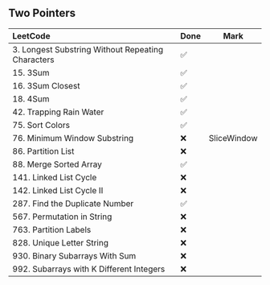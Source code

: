 ## Two Pointers

|          LeetCode                 | Done | Mark |
| :---                              | ---- | ---- |
| 3. Longest Substring Without Repeating Characters |  ✅  |    |
| 15. 3Sum |  ✅  |    |
| 16. 3Sum Closest |  ✅  |    |
| 18. 4Sum |  ✅  |    |
| 42. Trapping Rain Water |  ✅  |    |
| 75. Sort Colors |  ✅  |    |
| 76. Minimum Window Substring |  ❌  | SliceWindow |
| 86. Partition List |  ❌  |    |
| 88. Merge Sorted Array |  ✅  |    |
| 141. Linked List Cycle |  ❌  |    |
| 142. Linked List Cycle II |  ❌  |    |
| 287. Find the Duplicate Number |  ✅  |    |
| 567. Permutation in String |  ❌  |    |
| 763. Partition Labels |  ❌  |    |
| 828. Unique Letter String |  ❌  |    |
| 930. Binary Subarrays With Sum |  ❌  |    |
| 992. Subarrays with K Different Integers |  ❌  |    |